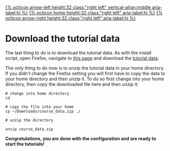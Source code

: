[{% octicon arrow-left height:32 class:"right left" vertical-align:middle aria-label:hi %}](SU_I.md) [{% octicon home height:32 class:"right left" aria-label:hi %}](index.md) [{% octicon arrow-right height:32 class:"right left" aria-label:hi %}](TU_1.md)

# Download the tutorial data

The last thing to do is to download the tutorial data. As with the install script, open Firefox, navigate to [this page](SU_D.md) and download the [tutorial data](). 

The only thing to do now is to unzip the tutorial data in your home directory. If you didn't change the Firefox setting you will first have to copy the data to your home directory and then unzip it. To do so first change into your home directory, then copy the downloaded file here and then unzip it:

    # change into home directory
    cd

    # copy the file into your home
    cp ~/Downloads/course_data.zip ./

    # unzip the directory

    unzip course_data.zip

**Congratulations, you are done with the configuration and are ready to start the tutorials!**
